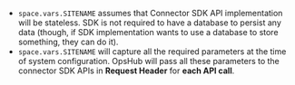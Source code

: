 - <code class="expression">space.vars.SITENAME</code> assumes that Connector SDK API implementation will be stateless. SDK is not required to have a database to persist any data (though, if SDK implementation wants to use a database to store something, they can do it).  
- <code class="expression">space.vars.SITENAME</code> will capture all the required parameters at the time of system configuration. OpsHub will pass all these parameters to the connector SDK APIs in **Request Header** for **each API call**.
